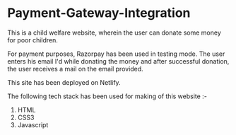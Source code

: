 # Payment-Gateway-Integration

This is a child welfare website, wherein the user can donate some money for poor children.

For payment purposes, Razorpay has been used in testing mode.
The user enters his email I'd while donating the money and after successful donation, the user receives a mail on the email provided.

This site has been deployed on Netlify.

The following tech stack has been used for making of this website :- 

1) HTML
2) CSS3
3) Javascript
